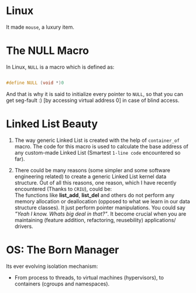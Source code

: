 # Linux

It made `mouse`, a luxury item.

# The NULL Macro

In Linux, `NULL` is a macro which is defined as:
```c

#define NULL (void *)0

```
And that is why it is said to initialize every pointer to `NULL`, so that you
can get seg-fault :) [by accessing virtual address 0] in case of blind access.

# Linked List Beauty

1. The way generic Linked List is created with the help of `container_of` macro.
The code for this macro is used to calculate the base address of any custom-made
Linked List (Smartest `1-line code` encountered so far).

2. There could be many reasons (some simpler and some software engineering related)
to create a generic Linked List kernel data structure. Out of all this reasons,
one reason, which I have recently encountered (Thanks to `CRIU`), could be: <br/>
The functions like **list\_add**, **list\_del** and others do not perform
any memory allocation or deallocation (opposed to what we learn in our data
structure classes). It just perform pointer manipulations. You could say
_"Yeah I know. Whats big deal in that?"_. It become crucial when you are
maintaining (feature addition, refactoring, reusebility) applications/ drivers.

# OS: The Born Manager

Its ever evolving isolation mechanism:
* From process to threads, to virtual machines (hypervisors), to containers
(cgroups and namespaces).
